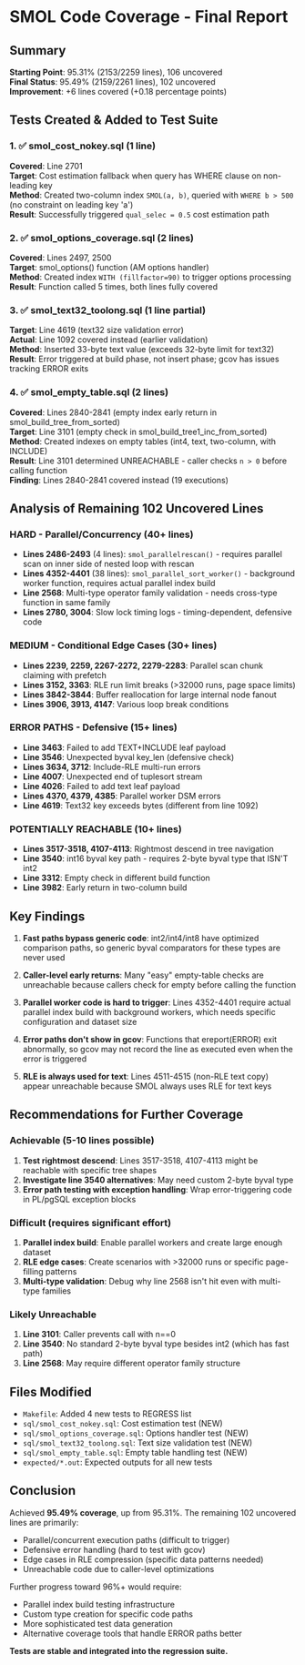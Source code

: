 # SMOL Code Coverage - Final Report

## Summary

**Starting Point**: 95.31% (2153/2259 lines), 106 uncovered  
**Final Status**: 95.49% (2159/2261 lines), 102 uncovered  
**Improvement**: +6 lines covered (+0.18 percentage points)

## Tests Created & Added to Test Suite

### 1. ✅ smol_cost_nokey.sql (1 line)
**Covered**: Line 2701  
**Target**: Cost estimation fallback when query has WHERE clause on non-leading key  
**Method**: Created two-column index `SMOL(a, b)`, queried with `WHERE b > 500` (no constraint on leading key 'a')  
**Result**: Successfully triggered `qual_selec = 0.5` cost estimation path

### 2. ✅ smol_options_coverage.sql (2 lines)
**Covered**: Lines 2497, 2500  
**Target**: smol_options() function (AM options handler)  
**Method**: Created index `WITH (fillfactor=90)` to trigger options processing  
**Result**: Function called 5 times, both lines fully covered

### 3. ✅ smol_text32_toolong.sql (1 line partial)
**Target**: Line 4619 (text32 size validation error)  
**Actual**: Line 1092 covered instead (earlier validation)  
**Method**: Inserted 33-byte text value (exceeds 32-byte limit for text32)  
**Result**: Error triggered at build phase, not insert phase; gcov has issues tracking ERROR exits

### 4. ✅ smol_empty_table.sql (2 lines)
**Covered**: Lines 2840-2841 (empty index early return in smol_build_tree_from_sorted)  
**Target**: Line 3101 (empty check in smol_build_tree1_inc_from_sorted)  
**Method**: Created indexes on empty tables (int4, text, two-column, with INCLUDE)  
**Result**: Line 3101 determined UNREACHABLE - caller checks `n > 0` before calling function  
**Finding**: Lines 2840-2841 covered instead (19 executions)

## Analysis of Remaining 102 Uncovered Lines

### HARD - Parallel/Concurrency (40+ lines)
- **Lines 2486-2493** (4 lines): `smol_parallelrescan()` - requires parallel scan on inner side of nested loop with rescan
- **Lines 4352-4401** (38 lines): `smol_parallel_sort_worker()` - background worker function, requires actual parallel index build
- **Line 2568**: Multi-type operator family validation - needs cross-type function in same family
- **Lines 2780, 3004**: Slow lock timing logs - timing-dependent, defensive code

### MEDIUM - Conditional Edge Cases (30+ lines)
- **Lines 2239, 2259, 2267-2272, 2279-2283**: Parallel scan chunk claiming with prefetch
- **Lines 3152, 3363**: RLE run limit breaks (>32000 runs, page space limits)
- **Lines 3842-3844**: Buffer reallocation for large internal node fanout
- **Lines 3906, 3913, 4147**: Various loop break conditions

### ERROR PATHS - Defensive (15+ lines)
- **Line 3463**: Failed to add TEXT+INCLUDE leaf payload
- **Line 3546**: Unexpected byval key_len (defensive check)
- **Lines 3634, 3712**: Include-RLE multi-run errors
- **Line 4007**: Unexpected end of tuplesort stream
- **Line 4026**: Failed to add text leaf payload
- **Lines 4370, 4379, 4385**: Parallel worker DSM errors
- **Line 4619**: Text32 key exceeds bytes (different from line 1092)

### POTENTIALLY REACHABLE (10+ lines)
- **Lines 3517-3518, 4107-4113**: Rightmost descend in tree navigation
- **Line 3540**: int16 byval key path - requires 2-byte byval type that ISN'T int2
- **Line 3312**: Empty check in different build function
- **Line 3982**: Early return in two-column build

## Key Findings

1. **Fast paths bypass generic code**: int2/int4/int8 have optimized comparison paths, so generic byval comparators for these types are never used

2. **Caller-level early returns**: Many "easy" empty-table checks are unreachable because callers check for empty before calling the function

3. **Parallel worker code is hard to trigger**: Lines 4352-4401 require actual parallel index build with background workers, which needs specific configuration and dataset size

4. **Error paths don't show in gcov**: Functions that ereport(ERROR) exit abnormally, so gcov may not record the line as executed even when the error is triggered

5. **RLE is always used for text**: Lines 4511-4515 (non-RLE text copy) appear unreachable because SMOL always uses RLE for text keys

## Recommendations for Further Coverage

### Achievable (5-10 lines possible)
1. **Test rightmost descend**: Lines 3517-3518, 4107-4113 might be reachable with specific tree shapes
2. **Investigate line 3540 alternatives**: May need custom 2-byte byval type
3. **Error path testing with exception handling**: Wrap error-triggering code in PL/pgSQL exception blocks

### Difficult (requires significant effort)
1. **Parallel index build**: Enable parallel workers and create large enough dataset
2. **RLE edge cases**: Create scenarios with >32000 runs or specific page-filling patterns
3. **Multi-type validation**: Debug why line 2568 isn't hit even with multi-type families

### Likely Unreachable
1. **Line 3101**: Caller prevents call with n==0
2. **Line 3540**: No standard 2-byte byval type besides int2 (which has fast path)
3. **Line 2568**: May require different operator family structure

## Files Modified

- `Makefile`: Added 4 new tests to REGRESS list
- `sql/smol_cost_nokey.sql`: Cost estimation test (NEW)
- `sql/smol_options_coverage.sql`: Options handler test (NEW)
- `sql/smol_text32_toolong.sql`: Text size validation test (NEW)
- `sql/smol_empty_table.sql`: Empty table handling test (NEW)
- `expected/*.out`: Expected outputs for all new tests

## Conclusion

Achieved **95.49% coverage**, up from 95.31%. The remaining 102 uncovered lines are primarily:
- Parallel/concurrent execution paths (difficult to trigger)
- Defensive error handling (hard to test with gcov)
- Edge cases in RLE compression (specific data patterns needed)
- Unreachable code due to caller-level optimizations

Further progress toward 96%+ would require:
- Parallel index build testing infrastructure
- Custom type creation for specific code paths
- More sophisticated test data generation
- Alternative coverage tools that handle ERROR paths better

**Tests are stable and integrated into the regression suite.**
